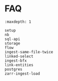 # FAQ

```{toctree}
:maxdepth: 1

setup
nb
sql-api
storage
flow
ingest-same-file-twice
linked-select
ingest-bfx
link-entities
postgres
zarr-ingest-load
```
